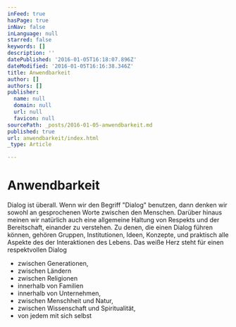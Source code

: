 ```yaml
---
inFeed: true
hasPage: true
inNav: false
inLanguage: null
starred: false
keywords: []
description: ''
datePublished: '2016-01-05T16:18:07.896Z'
dateModified: '2016-01-05T16:16:38.346Z'
title: Anwendbarkeit
author: []
authors: []
publisher:
  name: null
  domain: null
  url: null
  favicon: null
sourcePath: _posts/2016-01-05-anwendbarkeit.md
published: true
url: anwendbarkeit/index.html
_type: Article

---
```

# Anwendbarkeit

Dialog ist überall.
Wenn wir den Begriff "Dialog" benutzen, dann denken wir sowohl an gesprochenen Worte zwischen den Menschen.
Darüber hinaus meinen wir natürlich auch eine allgemeine Haltung von Respekts und der Bereitschaft, einander zu verstehen.
Zu denen, die einen Dialog führen können, gehören Gruppen, Institutionen, Ideen, Konzepte, und praktisch alle Aspekte des der Interaktionen des Lebens.
Das weiße Herz steht für einen respektvollen Dialog
- zwischen Generationen,
- zwischen Ländern
- zwischen Religionen
- innerhalb von Familien
- innerhalb von Unternehmen,
- zwischen Menschheit und Natur,
- zwischen Wissenschaft und Spiritualität,
- von jedem mit sich selbst